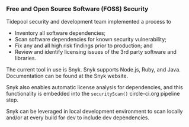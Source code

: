 ### Free and Open Source Software (FOSS) Security

Tidepool security and development team implemented a process to

  -  Inventory all software dependencies;
  -  Scan software dependencies for known security vulnerability;
  -  Fix any and all high risk findings prior to production; and
  -  Review and identify licensing issues of the 3rd party software and
     libraries.

The current tool in use is Snyk. Snyk supports Node.js, Ruby,
and Java. Documentation can be found at the Snyk website.

Snyk also enables automatic license analysis for dependencies, and this
functionality is embedded into the `securityScan()` circle-ci.org pipeline step.

Snyk can be leveraged in local development environment to scan locally
and/or at every build for dev to include dev dependencies.